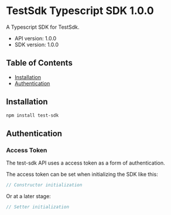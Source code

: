 # TestSdk Typescript SDK 1.0.0

A Typescript SDK for TestSdk.

- API version: 1.0.0
- SDK version: 1.0.0

## Table of Contents

- [Installation](#installation)
- [Authentication](#authentication)

## Installation

```bash
npm install test-sdk
```

## Authentication

### Access Token

The test-sdk API uses a access token as a form of authentication.

The access token can be set when initializing the SDK like this:

```ts
// Constructor initialization
```

Or at a later stage:

```ts
// Setter initialization
```

<!-- This file was generated by liblab | https://liblab.com/ -->
